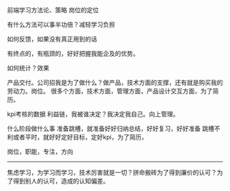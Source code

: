 <!--
 * @description: 
 * @author: xiangrong.liu
 * @Date: 2021-03-09 15:05:48
 * @LastEditors: xiangrong.liu
 * @LastEditTime: 2021-03-09 17:41:20
-->
前端学习方法论、策略
岗位的定位

有什么方法可以事半功倍？减轻学习负担

如何反馈，如果没有真正用到的话

有终点的，有瓶颈的，好好把握我能企及的优势。

如何统计？效果

产品交付。公司招我是为了做什么？做产品，技术方面的支撑，还有就是购买我的劳动力。岗位。
很多个方面，技术方面，管理方面，产品设计交互方面，为了简历。

kpi考核的数据
利益链，我被谁决定？我决定我自己。向上管理。

什么阶段做什么事
准备跳槽，就准备好好归纳总结，好好复习，好好准备
跳槽不利或者平时，就好好定好目标，定好kpi，为了简历，

岗位，职能，专注，方向

-------------------

焦虑学习，为学习而学习，技术厉害就是一切？拼命搬砖为了得到廉价的认可？为了得到别人的认可，造成的认知偏差。